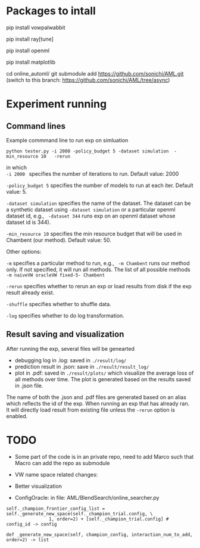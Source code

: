 # Packages to intall 

pip install vowpalwabbit

pip install ray[tune]

pip install openml

pip install matplotlib

cd online_automl/
git submodule add https://github.com/sonichi/AML.git
(switch to this branch: https://github.com/sonichi/AML/tree/async)


# Experiment running

## Command lines

Example commmand line to run exp on simluation
``` 
python tester.py -i 2000 -policy_budget 5 -dataset simulation  -min_resource 10   -rerun
```
in which  
```-i 2000 ``` specifies the number of iterations to run. Default value: 2000

``` -policy_budget 5 ``` specifies the number of models to run at each iter. Default value: 5.

``` -dataset simulation ``` specifies the name of the dataset. The dataset can be a synthetic dataset using  `-dataset simulation` or a particular openml dataset id, e.g., ``` -dataset 344``` runs exp on an openml dataset whose dataset id is 344).

```-min_resource 10``` specifies the min resource budget that will be used in Chambent (our method).  Default value: 50.

Other options:

```-m``` specifies a particular method to run, e.g., ``` -m Chambent``` runs our method only. If not specified, it will run all methods. The list of all possible methods ``` -m naiveVW oracleVW fixed-5- Chambent```

```-rerun``` specifies whether to rerun an exp or load results from disk if the exp result already exist. 

```-shuffle```  specifies whether to shuffle data.

```-log``` specifies whether to do log transformation.


## Result saving and visualization
After running the exp, several files will be genearted
- debugging log in .log: saved in ```./result/log/```
- prediction result in .json: save in  ```./result/result_log/```
- plot in .pdf: saved in ```./result/plots/``` which visualize the average loss of all methods over time. The plot is generated based on the results saved in .json file. 

The name of both the .json and .pdf files are generated based on an alias which reflects the id of the exp. When running an exp that has already ran. It will directly load result from existing file unless the ```-rerun``` option is enabled.

# TODO
- Some part of the code is in an private repo, need to add Marco such that Macro can add the repo as submodule

- VW name space related changes: 
- Better visualization
- ConfigOracle: in file: AML/BlendSearch/online_searcher.py

```
self._champion_frontier_config_list = self._generate_new_space(self._champion_trial.config, \
                1, order=2) + [self._champion_trial.config] # config_id -> config
```

```
def _generate_new_space(self, champion_config, interaction_num_to_add, order=2) -> list 
```